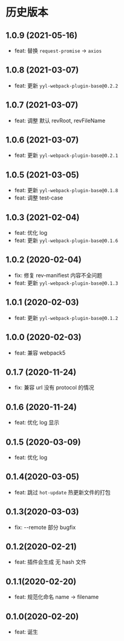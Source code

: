# 历史版本

## 1.0.9 (2021-05-16)

- feat: 替换 `request-promise` -> `axios`

## 1.0.8 (2021-03-07)

- feat: 更新 `yyl-webpack-plugin-base@0.2.2`

## 1.0.7 (2021-03-07)

- feat: 调整 默认 revRoot, revFileName

## 1.0.6 (2021-03-07)

- feat: 更新 `yyl-webpack-plugin-base@0.2.1`

## 1.0.5 (2021-03-05)

- feat: 更新 `yyl-webpack-plugin-base@0.1.8`
- feat: 调整 test-case

## 1.0.3 (2021-02-04)

- feat: 优化 log
- feat: 更新 `yyl-webpack-plugin-base@0.1.6`

## 1.0.2 (2020-02-04)

- fix: 修复 rev-manifiest 内容不全问题
- feat: 更新 `yyl-webpack-plugin-base@0.1.3`

## 1.0.1 (2020-02-03)

- feat: 更新 `yyl-webpack-plugin-base@0.1.2`

## 1.0.0 (2020-02-03)

- feat: 兼容 webpack5

## 0.1.7 (2020-11-24)

- fix: 兼容 url 没有 protocol 的情况

## 0.1.6 (2020-11-24)

- feat: 优化 log 显示

## 0.1.5 (2020-03-09)

- feat: 优化 log

## 0.1.4(2020-03-05)

- feat: 跳过 `hot-update` 热更新文件的打包

## 0.1.3(2020-03-03)

- fix: --remote 部分 bugfix

## 0.1.2(2020-02-21)

- feat: 插件会生成 无 hash 文件

## 0.1.1(2020-02-20)

- feat: 规范化命名 name -> filename

## 0.1.0(2020-02-20)

- feat: 诞生
